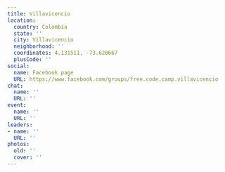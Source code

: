 ```yaml
---
title: Villavicencio
location:
  country: Colombia
  state: ''
  city: Villavicencio
  neighborhood: ''
  coordinates: 4.131511, -73.620667
  plusCode: ''
social:
  name: Facebook page
  URL: https://www.facebook.com/groups/free.code.camp.villavicencio
chat:
  name: ''
  URL: ''
event:
  name: ''
  URL: ''
leaders:
- name: ''
  URL: ''
photos:
  old: ''
  cover: ''
---
```

